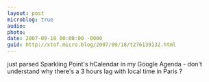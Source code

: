 ```yaml
---
layout: post
microblog: true
audio: 
photo: 
date: 2007-09-18 00:00:00 -0000
guid: http://xtof.micro.blog/2007/09/18/t276139132.html
---
```

just parsed Sparkling Point's hCalendar in my Google Agenda - don't understand why there's a 3 hours lag with local time in Paris ?
